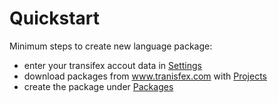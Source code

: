 # Quickstart

Minimum steps to create new language package:
   * enter your transifex accout data in [Settings](2administration/settings.md)
   * download packages from www.tranisfex.com with [Projects](2administration/projects.md)
   * create the package under [Packages](2administration/packages.md)
   